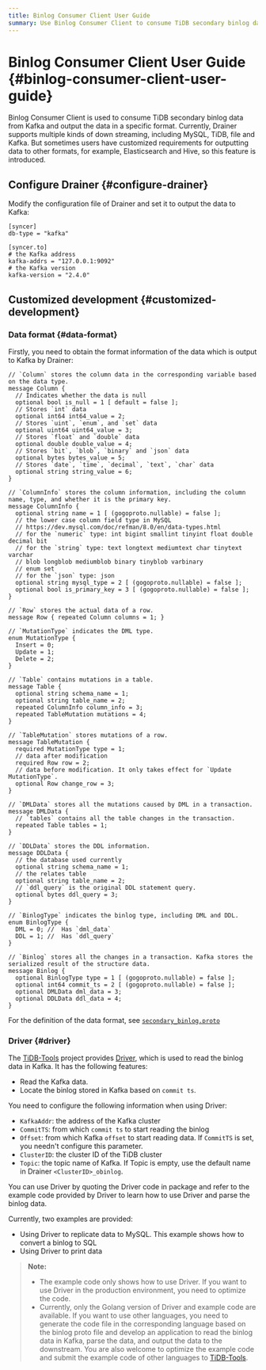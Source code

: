 ```yaml
---
title: Binlog Consumer Client User Guide
summary: Use Binlog Consumer Client to consume TiDB secondary binlog data from Kafka and output the data in a specific format.
---
```


# Binlog Consumer Client User Guide {#binlog-consumer-client-user-guide}

Binlog Consumer Client is used to consume TiDB secondary binlog data from Kafka and output the data in a specific format. Currently, Drainer supports multiple kinds of down streaming, including MySQL, TiDB, file and Kafka. But sometimes users have customized requirements for outputting data to other formats, for example, Elasticsearch and Hive, so this feature is introduced.

## Configure Drainer {#configure-drainer}

Modify the configuration file of Drainer and set it to output the data to Kafka:

```
[syncer]
db-type = "kafka"

[syncer.to]
# the Kafka address
kafka-addrs = "127.0.0.1:9092"
# the Kafka version
kafka-version = "2.4.0"
```

## Customized development {#customized-development}

### Data format {#data-format}

Firstly, you need to obtain the format information of the data which is output to Kafka by Drainer:

```
// `Column` stores the column data in the corresponding variable based on the data type.
message Column {
  // Indicates whether the data is null
  optional bool is_null = 1 [ default = false ];
  // Stores `int` data
  optional int64 int64_value = 2;
  // Stores `uint`, `enum`, and `set` data
  optional uint64 uint64_value = 3;
  // Stores `float` and `double` data
  optional double double_value = 4;
  // Stores `bit`, `blob`, `binary` and `json` data
  optional bytes bytes_value = 5;
  // Stores `date`, `time`, `decimal`, `text`, `char` data
  optional string string_value = 6;
}

// `ColumnInfo` stores the column information, including the column name, type, and whether it is the primary key.
message ColumnInfo {
  optional string name = 1 [ (gogoproto.nullable) = false ];
  // the lower case column field type in MySQL
  // https://dev.mysql.com/doc/refman/8.0/en/data-types.html
  // for the `numeric` type: int bigint smallint tinyint float double decimal bit
  // for the `string` type: text longtext mediumtext char tinytext varchar
  // blob longblob mediumblob binary tinyblob varbinary
  // enum set
  // for the `json` type: json
  optional string mysql_type = 2 [ (gogoproto.nullable) = false ];
  optional bool is_primary_key = 3 [ (gogoproto.nullable) = false ];
}

// `Row` stores the actual data of a row.
message Row { repeated Column columns = 1; }

// `MutationType` indicates the DML type.
enum MutationType {
  Insert = 0;
  Update = 1;
  Delete = 2;
}

// `Table` contains mutations in a table.
message Table {
  optional string schema_name = 1;
  optional string table_name = 2;
  repeated ColumnInfo column_info = 3;
  repeated TableMutation mutations = 4;
}

// `TableMutation` stores mutations of a row.
message TableMutation {
  required MutationType type = 1;
  // data after modification
  required Row row = 2;
  // data before modification. It only takes effect for `Update MutationType`.
  optional Row change_row = 3;
}

// `DMLData` stores all the mutations caused by DML in a transaction.
message DMLData {
  // `tables` contains all the table changes in the transaction.
  repeated Table tables = 1;
}

// `DDLData` stores the DDL information.
message DDLData {
  // the database used currently
  optional string schema_name = 1;
  // the relates table
  optional string table_name = 2;
  // `ddl_query` is the original DDL statement query.
  optional bytes ddl_query = 3;
}

// `BinlogType` indicates the binlog type, including DML and DDL.
enum BinlogType {
  DML = 0; //  Has `dml_data`
  DDL = 1; //  Has `ddl_query`
}

// `Binlog` stores all the changes in a transaction. Kafka stores the serialized result of the structure data.
message Binlog {
  optional BinlogType type = 1 [ (gogoproto.nullable) = false ];
  optional int64 commit_ts = 2 [ (gogoproto.nullable) = false ];
  optional DMLData dml_data = 3;
  optional DDLData ddl_data = 4;
}
```

For the definition of the data format, see [`secondary_binlog.proto`](https://github.com/pingcap/tidb/blob/master/tidb-binlog/proto/proto/secondary_binlog.proto)

### Driver {#driver}

The [TiDB-Tools](https://github.com/pingcap/tidb-tools/) project provides [Driver](https://github.com/pingcap/tidb/tree/master/tidb-binlog/driver), which is used to read the binlog data in Kafka. It has the following features:

-   Read the Kafka data.
-   Locate the binlog stored in Kafka based on `commit ts`.

You need to configure the following information when using Driver:

-   `KafkaAddr`: the address of the Kafka cluster
-   `CommitTS`: from which `commit ts` to start reading the binlog
-   `Offset`: from which Kafka `offset` to start reading data. If `CommitTS` is set, you needn't configure this parameter.
-   `ClusterID`: the cluster ID of the TiDB cluster
-   `Topic`: the topic name of Kafka. If Topic is empty, use the default name in Drainer `<ClusterID>_obinlog`.

You can use Driver by quoting the Driver code in package and refer to the example code provided by Driver to learn how to use Driver and parse the binlog data.

Currently, two examples are provided:

-   Using Driver to replicate data to MySQL. This example shows how to convert a binlog to SQL
-   Using Driver to print data

> **Note:**
>
> -   The example code only shows how to use Driver. If you want to use Driver in the production environment, you need to optimize the code.
> -   Currently, only the Golang version of Driver and example code are available. If you want to use other languages, you need to generate the code file in the corresponding language based on the binlog proto file and develop an application to read the binlog data in Kafka, parse the data, and output the data to the downstream. You are also welcome to optimize the example code and submit the example code of other languages to [TiDB-Tools](https://github.com/pingcap/tidb-tools).

